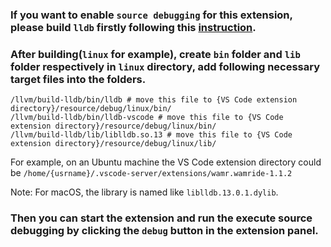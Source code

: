 ### If you want to enable `source debugging` for this extension, please build `lldb` firstly following this [instruction](../../../../../doc/source_debugging.md#debugging-with-interpreter).

### After building(`linux` for example), create `bin` folder and `lib` folder respectively in `linux` directory, add following necessary target files into the folders.

```shell
/llvm/build-lldb/bin/lldb # move this file to {VS Code extension directory}/resource/debug/linux/bin/
/llvm/build-lldb/bin/lldb-vscode # move this file to {VS Code extension directory}/resource/debug/linux/bin/
/llvm/build-lldb/lib/liblldb.so.13 # move this file to {VS Code extension directory}/resource/debug/linux/lib/
```

For example, on an Ubuntu machine the VS Code extension directory could be `/home/{usrname}/.vscode-server/extensions/wamr.wamride-1.1.2`

Note: For macOS, the library is named like `liblldb.13.0.1.dylib`.

### Then you can start the extension and run the execute source debugging by clicking the `debug` button in the extension panel.
